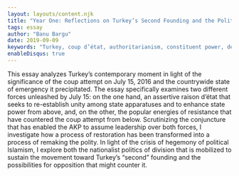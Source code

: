 ```yaml
---
layout: layouts/content.njk
title: "Year One: Reflections on Turkey’s Second Founding and the Politics of Division"
tags: essay
author: "Banu Bargu"
date: 2019-09-09
keywords: "Turkey, coup d’état, authoritarianism, constituent power, democracy"
enableDisqus: true
---
```

This essay analyzes Turkey’s contemporary moment in light of the significance of the coup attempt on July 15, 2016 and the countrywide state of emergency it precipitated. The essay specifically examines two different forces unleashed by July 15: on the one hand, an assertive raison d’état that seeks to re-establish unity among state apparatuses and to enhance state power from above, and, on the other, the popular energies of resistance that have countered the coup attempt from below. Scrutinizing the conjuncture that has enabled the AKP to assume leadership over both forces, I investigate how a process of restoration has been transformed into a process of remaking the polity. In light of the crisis of hegemony of political Islamism, I explore both the nationalist politics of division that is mobilized to sustain the movement toward Turkey’s “second” founding and the possibilities for opposition that might counter it.